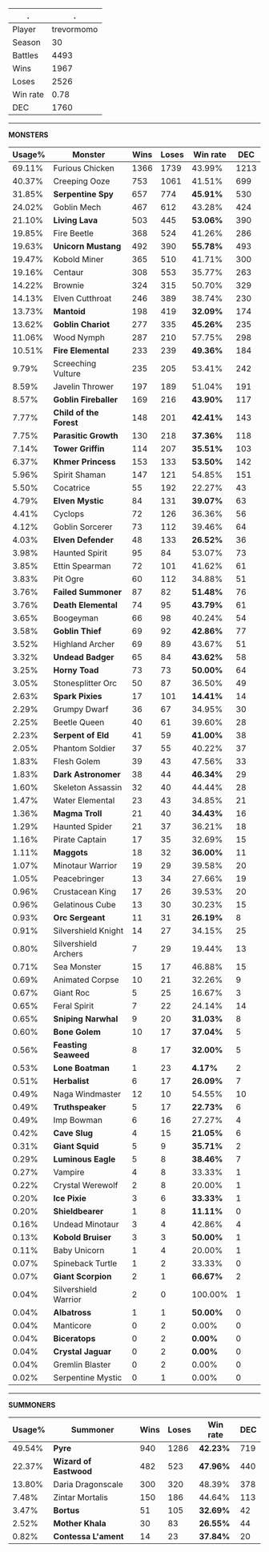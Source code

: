 .|.
|-|-
Player|trevormomo
Season|30
Battles|4493
Wins|1967
Loses|2526
Win rate|0.78
DEC|1760

---
**MONSTERS**

Usage%|Monster|Wins|Loses|Win rate|DEC|
-|-|-|-|-|-|
69.11%|Furious Chicken|1366|1739|43.99%|1213|
40.37%|Creeping Ooze|753|1061|41.51%|699|
31.85%|**Serpentine Spy**|657|774|**45.91%**|530|
24.02%|Goblin Mech|467|612|43.28%|424|
21.10%|**Living Lava**|503|445|**53.06%**|390|
19.85%|Fire Beetle|368|524|41.26%|286|
19.63%|**Unicorn Mustang**|492|390|**55.78%**|493|
19.47%|Kobold Miner|365|510|41.71%|300|
19.16%|Centaur|308|553|35.77%|263|
14.22%|Brownie|324|315|50.70%|329|
14.13%|Elven Cutthroat|246|389|38.74%|230|
13.73%|**Mantoid**|198|419|**32.09%**|174|
13.62%|**Goblin Chariot**|277|335|**45.26%**|235|
11.06%|Wood Nymph|287|210|57.75%|298|
10.51%|**Fire Elemental**|233|239|**49.36%**|184|
9.79%|Screeching Vulture|235|205|53.41%|242|
8.59%|Javelin Thrower|197|189|51.04%|191|
8.57%|**Goblin Fireballer**|169|216|**43.90%**|117|
7.77%|**Child of the Forest**|148|201|**42.41%**|143|
7.75%|**Parasitic Growth**|130|218|**37.36%**|118|
7.14%|**Tower Griffin**|114|207|**35.51%**|103|
6.37%|**Khmer Princess**|153|133|**53.50%**|142|
5.96%|Spirit Shaman|147|121|54.85%|151|
5.50%|Cocatrice|55|192|22.27%|43|
4.79%|**Elven Mystic**|84|131|**39.07%**|63|
4.41%|Cyclops|72|126|36.36%|56|
4.12%|Goblin Sorcerer|73|112|39.46%|64|
4.03%|**Elven Defender**|48|133|**26.52%**|36|
3.98%|Haunted Spirit|95|84|53.07%|73|
3.85%|Ettin Spearman|72|101|41.62%|61|
3.83%|Pit Ogre|60|112|34.88%|51|
3.76%|**Failed Summoner**|87|82|**51.48%**|76|
3.76%|**Death Elemental**|74|95|**43.79%**|61|
3.65%|Boogeyman|66|98|40.24%|54|
3.58%|**Goblin Thief**|69|92|**42.86%**|77|
3.52%|Highland Archer|69|89|43.67%|51|
3.32%|**Undead Badger**|65|84|**43.62%**|58|
3.25%|**Horny Toad**|73|73|**50.00%**|64|
3.05%|Stonesplitter Orc|50|87|36.50%|49|
2.63%|**Spark Pixies**|17|101|**14.41%**|14|
2.29%|Grumpy Dwarf|36|67|34.95%|30|
2.25%|Beetle Queen|40|61|39.60%|28|
2.23%|**Serpent of Eld**|41|59|**41.00%**|38|
2.05%|Phantom Soldier|37|55|40.22%|37|
1.83%|Flesh Golem|39|43|47.56%|33|
1.83%|**Dark Astronomer**|38|44|**46.34%**|29|
1.60%|Skeleton Assassin|32|40|44.44%|28|
1.47%|Water Elemental|23|43|34.85%|21|
1.36%|**Magma Troll**|21|40|**34.43%**|16|
1.29%|Haunted Spider|21|37|36.21%|18|
1.16%|Pirate Captain|17|35|32.69%|15|
1.11%|**Maggots**|18|32|**36.00%**|11|
1.07%|Minotaur Warrior|19|29|39.58%|20|
1.05%|Peacebringer|13|34|27.66%|19|
0.96%|Crustacean King|17|26|39.53%|20|
0.96%|Gelatinous Cube|13|30|30.23%|15|
0.93%|**Orc Sergeant**|11|31|**26.19%**|8|
0.91%|Silvershield Knight|14|27|34.15%|25|
0.80%|Silvershield Archers|7|29|19.44%|13|
0.71%|Sea Monster|15|17|46.88%|15|
0.69%|Animated Corpse|10|21|32.26%|9|
0.67%|Giant Roc|5|25|16.67%|3|
0.65%|Feral Spirit|7|22|24.14%|14|
0.65%|**Sniping Narwhal**|9|20|**31.03%**|8|
0.60%|**Bone Golem**|10|17|**37.04%**|5|
0.56%|**Feasting Seaweed**|8|17|**32.00%**|5|
0.53%|**Lone Boatman**|1|23|**4.17%**|2|
0.51%|**Herbalist**|6|17|**26.09%**|7|
0.49%|Naga Windmaster|12|10|54.55%|10|
0.49%|**Truthspeaker**|5|17|**22.73%**|6|
0.49%|Imp Bowman|6|16|27.27%|4|
0.42%|**Cave Slug**|4|15|**21.05%**|6|
0.31%|**Giant Squid**|5|9|**35.71%**|2|
0.29%|**Luminous Eagle**|5|8|**38.46%**|7|
0.27%|Vampire|4|8|33.33%|1|
0.22%|Crystal Werewolf|2|8|20.00%|1|
0.20%|**Ice Pixie**|3|6|**33.33%**|1|
0.20%|**Shieldbearer**|1|8|**11.11%**|0|
0.16%|Undead Minotaur|3|4|42.86%|4|
0.13%|**Kobold Bruiser**|3|3|**50.00%**|1|
0.11%|Baby Unicorn|1|4|20.00%|1|
0.07%|Spineback Turtle|1|2|33.33%|0|
0.07%|**Giant Scorpion**|2|1|**66.67%**|2|
0.04%|Silvershield Warrior|2|0|100.00%|1|
0.04%|**Albatross**|1|1|**50.00%**|0|
0.04%|Manticore|0|2|0.00%|0|
0.04%|**Biceratops**|0|2|**0.00%**|0|
0.04%|**Crystal Jaguar**|0|2|**0.00%**|0|
0.04%|Gremlin Blaster|0|2|0.00%|0|
0.02%|Serpentine Mystic|0|1|0.00%|0|

---
**SUMMONERS**

Usage%|Summoner|Wins|Loses|Win rate|DEC|
-|-|-|-|-|-|
49.54%|**Pyre**|940|1286|**42.23%**|719|
22.37%|**Wizard of Eastwood**|482|523|**47.96%**|440|
13.80%|Daria Dragonscale|300|320|48.39%|378|
7.48%|Zintar Mortalis|150|186|44.64%|113|
3.47%|**Bortus**|51|105|**32.69%**|42|
2.52%|**Mother Khala**|30|83|**26.55%**|44|
0.82%|**Contessa L'ament**|14|23|**37.84%**|20|
